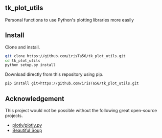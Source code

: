 ## tk_plot_utils

Personal functions to use Python's plotting libraries more easily

## Install

Clone and install.

```bash
git clone https://github.com/irisTa56/tk_plot_utils.git
cd tk_plot_utils
python setup.py install
```

Download directly from this repository using pip.

```bash
pip install git+https://github.com/irisTa56/tk_plot_utils.git
```

## Acknowledgement

This project would not be possible without the following great open-source projects.

* [plotly/plotly.py](https://github.com/plotly/plotly.py)
* [Beautiful Soup](https://www.crummy.com/software/BeautifulSoup/bs4/doc/)
